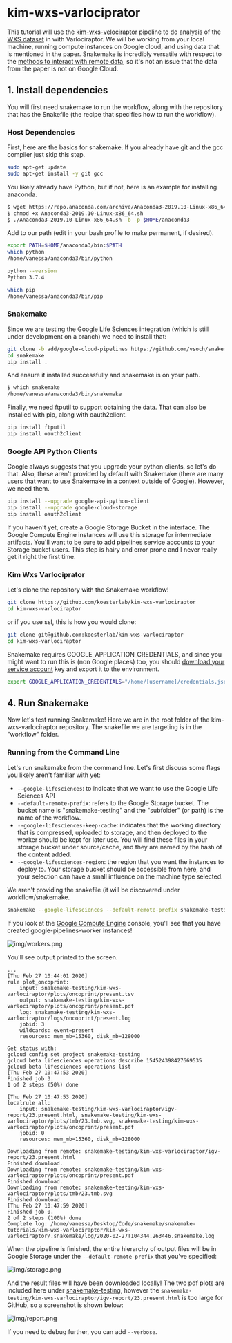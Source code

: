 # kim-wxs-varlociprator

This tutorial will use the [kim-wxs-velociraptor](https://github.com/koesterlab/kim-wxs-varlociraptor) pipeline to do analysis of the [WXS dataset](https://doi.org/10.1158/2326-6066.CIR-17-0453) in with Varlociraptor. We will be working from
your local machine, running compute instances on Google cloud, and using data
that is mentioned in the paper. Snakemake is incredibly versatile with
respect to the [methods to interact with remote data](https://snakemake.readthedocs.io/en/stable/snakefiles/remote_files.html), so it's not an issue
that the data from the paper is not on Google Cloud.
 
## 1. Install dependencies

You will first need snakemake to run the workflow, along with the repository
that has the Snakefile (the recipe that specifies how to run the workflow).

### Host Dependencies

First, here are the basics for snakemake. If you already have git and the gcc
compiler just skip this step.

```bash
sudo apt-get update
sudo apt-get install -y git gcc
```

You likely already have Python, but if not, here is an example for installing
anaconda.

```bash
$ wget https://repo.anaconda.com/archive/Anaconda3-2019.10-Linux-x86_64.sh
$ chmod +x Anaconda3-2019.10-Linux-x86_64.sh 
$ ./Anaconda3-2019.10-Linux-x86_64.sh -b -p $HOME/anaconda3
```

Add to our path (edit in your bash profile to make permanent, if desired).

```bash
export PATH=$HOME/anaconda3/bin:$PATH
which python
/home/vanessa/anaconda3/bin/python

python --version
Python 3.7.4

which pip
/home/vanessa/anaconda3/bin/pip
```

### Snakemake

Since we are testing the Google Life Sciences integration (which is still
under development on a branch) we need to install that:

```bash
git clone -b add/google-cloud-pipelines https://github.com/vsoch/snakemake
cd snakemake
pip install .
```

And ensure it installed successfully and snakemake is on your path.

```bash
$ which snakemake
/home/vanessa/anaconda3/bin/snakemake
```

Finally, we need ftputil to support obtaining the data. That can also be
installed with pip, along with oauth2client.

```bash
pip install ftputil
pip install oauth2client
```

### Google API Python Clients

Google always suggests that you upgrade your python clients, so let's do that.
Also, these aren't provided by default with Snakemake (there are many users that want
to use Snakemake in a context outside of Google). However, we need them.

```bash
pip install --upgrade google-api-python-client
pip install --upgrade google-cloud-storage
pip install oauth2client
```

If you haven't yet, create a Google Storage Bucket in the interface.
The Google Compute Engine instances will use this storage for intermediate
artifacts. You'll want to be sure to add pipelines service accounts to your Storage bucket users.
This step is hairy and error prone and I never really get it right the first time.

### Kim Wxs Varlociprator

Let's clone the repository with the Snakemake workflow!

```bash
git clone https://github.com/koesterlab/kim-wxs-varlociraptor
cd kim-wxs-varlociraptor
```

or if you use ssl, this is how you would clone:

```bash
git clone git@github.com:koesterlab/kim-wxs-varlociraptor
cd kim-wxs-varlociraptor
```

Snakemake requires GOOGLE_APPLICATION_CREDENTIALS, and since you might want to
run this is (non Google places) too, you should [download your service account](https://console.cloud.google.com/iam-admin/iam)
key and export it to the environment.

```bash
export GOOGLE_APPLICATION_CREDENTIALS="/home/[username]/credentials.json"
```

## 4. Run Snakemake

Now let's test running Snakemake! Here we are in the root folder of the kim-wxs-varlociraptor repository. The snakefile we are targeting is in the "workflow" folder.


### Running from the Command Line

Let's run snakemake from the command line. Let's first discuss some flags you likely aren't familiar
with yet:

 - `--google-lifesciences`: to indicate that we want to use the Google Life Sciences API
 - `--default-remote-prefix`: refers to the Google Storage bucket. The bucket name is "snakemake-testing" and the "subfolder" (or path) is the name of the workflow.
 - `--google-lifesciences-keep-cache`: indicates that the working directory that is compressed, uploaded to storage, and then deployed to the worker should be kept for later use. You will find these files in your storage bucket under source/cache, and they are named by the hash of the content added.
 - `--google-lifesciences-region`: the region that you want the instances to deploy to. Your storage bucket should be accessible from here, and your selection can have a small influence on the machine type selected.

We aren't providing the snakefile (it will be discovered under workflow/snakemake.

```bash
snakemake --google-lifesciences --default-remote-prefix snakemake-testing/kim-wxs-varlociraptor --use-conda --google-lifesciences-keep-cache --google-lifesciences-region us-west1
```

If you look at the [Google Compute Engine](https://console.cloud.google.com/compute/instances) console, you'll see that you have created google-pipelines-worker instances!

![img/workers.png](img/workers.png)

You'll see output printed to the screen. 

```
...
[Thu Feb 27 10:44:01 2020]
rule plot_oncoprint:
    input: snakemake-testing/kim-wxs-varlociraptor/plots/oncoprint/present.tsv
    output: snakemake-testing/kim-wxs-varlociraptor/plots/oncoprint/present.pdf
    log: snakemake-testing/kim-wxs-varlociraptor/logs/oncoprint/present.log
    jobid: 3
    wildcards: event=present
    resources: mem_mb=15360, disk_mb=128000

Get status with:
gcloud config set project snakemake-testing
gcloud beta lifesciences operations describe 154524398427669535
gcloud beta lifesciences operations list
[Thu Feb 27 10:47:53 2020]
Finished job 3.
1 of 2 steps (50%) done

[Thu Feb 27 10:47:53 2020]
localrule all:
    input: snakemake-testing/kim-wxs-varlociraptor/igv-report/23.present.html, snakemake-testing/kim-wxs-varlociraptor/plots/tmb/23.tmb.svg, snakemake-testing/kim-wxs-varlociraptor/plots/oncoprint/present.pdf
    jobid: 0
    resources: mem_mb=15360, disk_mb=128000

Downloading from remote: snakemake-testing/kim-wxs-varlociraptor/igv-report/23.present.html
Finished download.
Downloading from remote: snakemake-testing/kim-wxs-varlociraptor/plots/oncoprint/present.pdf
Finished download.
Downloading from remote: snakemake-testing/kim-wxs-varlociraptor/plots/tmb/23.tmb.svg
Finished download.
[Thu Feb 27 10:47:59 2020]
Finished job 0.
2 of 2 steps (100%) done
Complete log: /home/vanessa/Desktop/Code/snakemake/snakemake-tutorials/kim-wxs-varlociraptor/kim-wxs-varlociraptor/.snakemake/log/2020-02-27T104344.263446.snakemake.log
```
When the pipeline is finished, the entire hierarchy of output files will be in
Google Storage under the `--default-remote-prefix` that you've specified:

![img/storage.png](img/storage.png)

And the result files will have been downloaded locally! The two pdf plots are included
here under [snakemake-testing](snakemake-testing/kim-wxs-varlociraptor/plots/), however the `snakemake-testing/kim-wxs-varlociraptor/igv-report/23.present.html` is too large for GitHub, so a screenshot is shown below:

![img/report.png](img/report.png)

 If you need to debug further, you can add `--verbose`. 
